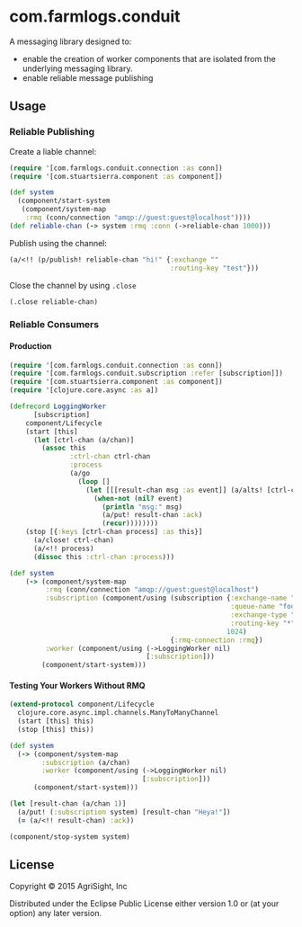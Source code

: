 # com.farmlogs.conduit

A messaging library designed to:

- enable the creation of worker components that are isolated from the
underlying messaging library.
- enable reliable message publishing

## Usage

### Reliable Publishing

Create a liable channel:

```clojure
(require '[com.farmlogs.conduit.connection :as conn])
(require '[com.stuartsierra.component :as component])

(def system
  (component/start-system
   (component/system-map
    :rmq (conn/connection "amqp://guest:guest@localhost"))))
(def reliable-chan (-> system :rmq :conn (->reliable-chan 1000)))
```

Publish using the channel:

```clojure
(a/<!! (p/publish! reliable-chan "hi!" {:exchange ""
                                        :routing-key "test"}))
```

Close the channel by using `.close`

```clojure
(.close reliable-chan)
```

### Reliable Consumers

#### Production

```clojure
(require '[com.farmlogs.conduit.connection :as conn])
(require '[com.farmlogs.conduit.subscription :refer [subscription]])
(require '[com.stuartsierra.component :as component])
(require '[clojure.core.async :as a])

(defrecord LoggingWorker
      [subscription]
    component/Lifecycle
    (start [this]
      (let [ctrl-chan (a/chan)]
        (assoc this
               :ctrl-chan ctrl-chan
               :process
               (a/go
                 (loop []
                   (let [[[result-chan msg :as event]] (a/alts! [ctrl-chan subscription])]
                     (when-not (nil? event)
                       (println "msg:" msg)
                       (a/put! result-chan :ack)
                       (recur))))))))
    (stop [{:keys [ctrl-chan process] :as this}]
      (a/close! ctrl-chan)
      (a/<!! process)
      (dissoc this :ctrl-chan :process)))

(def system
    (-> (component/system-map
         :rmq (conn/connection "amqp://guest:guest@localhost")
         :subscription (component/using (subscription {:exchange-name "foo"
                                                       :queue-name "foo"
                                                       :exchange-type "topic"
                                                       :routing-key "*"}
                                                      1024)
                                        {:rmq-connection :rmq})
         :worker (component/using (->LoggingWorker nil)
                                  [:subscription]))
        (component/start-system)))
```

#### Testing Your Workers Without RMQ

```clojure
(extend-protocol component/Lifecycle
  clojure.core.async.impl.channels.ManyToManyChannel
  (start [this] this)
  (stop [this] this))

(def system
  (-> (component/system-map
        :subscription (a/chan)
        :worker (component/using (->LoggingWorker nil)
                                 [:subscription]))
      (component/start-system)))

(let [result-chan (a/chan 1)]
  (a/put! (:subscription system) [result-chan "Heya!"])
  (= (a/<!! result-chan) :ack))

(component/stop-system system)
```

## License

Copyright © 2015 AgriSight, Inc

Distributed under the Eclipse Public License either version 1.0 or (at
your option) any later version.
